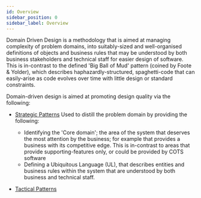 ```yaml
---
id: Overview
sidebar_position: 0
sidebar_label: Overview
---
```


Domain Driven Design is a methodology that is aimed at managing complexity of problem domains, into 
suitably-sized and well-organised definitions of objects and business rules  that may be understood by 
both business stakeholders and technical staff for easier design of software. This is in-contrast to the
defined 'Big Ball of Mud' pattern (coined by Foote & Yolder), which describes haphazardly-structured, spaghetti-code 
that can easily-arise as code evolves over time with little design or standard constraints. 

Domain-driven design is aimed at promoting design quality via the following:


* [Strategic Patterns](ddd-strategic.md)
  Used to distill the problem domain by providing the following:
  * Identifying the 'Core domain'; the area of the system that deserves the most attention by the business; for
  example that provides a business with its competitive edge. 
  This is in-contrast to areas that provide supporting-features only, or could be provided by COTS software
  * Defining a Ubiquitous Language (UL), that describes entities and business rules within the system that are
  understood by both business and technical staff.

* [Tactical Patterns](ddd-tactical.md)
